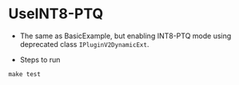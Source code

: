 # UseINT8-PTQ

+ The same as BasicExample, but enabling INT8-PTQ mode using deprecated class `IPluginV2DynamicExt`.

+ Steps to run

```shell
make test
```
